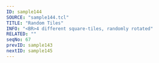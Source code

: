 ```yaml
---
ID: sample144
SOURCE: "sample144.tcl"
TITLE: "Random Tiles"
INFO: "<BR>4 different square-tiles, randomly rotated"
RELATED: ""
seqNo: 67
prevID: sample143
nextID: sample145
---
```


